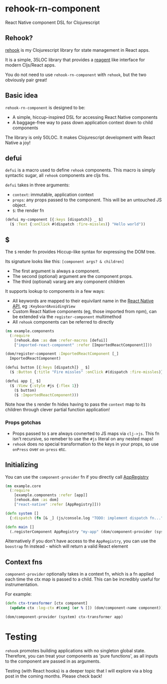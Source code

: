 # rehook-rn-component

React Native component DSL for Clojurescript

## Rehook?

[rehook](https://github.com/wavejumper/rehook/) is my Clojurescript library for state management in React apps. 

It is a simple, 35LOC library that provides a [reagent](https://github.com/reagent-project/reagent) like interface for modern Cljs/React apps.

You do not need to use `rehook-rn-component` with `rehook`, but the two obviously pair great! 

## Basic idea

`rehook-rn-component` is designed to be: 

* A simple, hiccup-inspired DSL for accessing React Native components
* A baggage-free way to pass down application context down to child components

The library is only 50LOC. It makes Clojurescript development with React Native a joy!

## defui 

`defui` is a macro used to define `rehook` components. This macro is simply syntactic sugar, all `rehook` components are cljs fns.

`defui` takes in three arguments:

* `context`: immutable, application context
* `props`: any props passed to the component. This will be an untouched JS object.
* `$`: the render fn

```clojure
(defui my-component [{:keys [dispatch]} _ $] 
  ($ :Text {:onClick #(dispatch :fire-missles)} "Hello world"))
```

## $

The `$` render fn provides Hiccup-like syntax for expressing the DOM tree. 

Its signature looks like this: 
`[component args? & children]`

* The first argument is always a component. 
* The second (optional) argument are the component props.
* The third (optional) vararg are any component children

It supports lookup to components in a few ways:

* All keywords are mapped to their equivilant name in the [React Native API](https://facebook.github.io/react-native/docs/activityindicator), eg `:KeyboardAvoidingView`
* Custom React Native components (eg, those imported from npm), can be extended via the `register-component` multimethod
* All `rehook` components can be referred to directly

```clojure 
(ns example.components
  (:require 
    [rehook.dom :as dom :refer-macros [defui]]
    ["imported-react-component" :refer [ImportedReactComponent]]))

(dom/register-component :ImportedReactComponent [_]
  ImportedReactComponent)

(defui button [{:keys [dispatch]} _ $]
  ($ :Button {:title "Fire missles" :onClick #(dispatch :fire-missles)}))

(defui app [_ $]
  ($ :View {:style #js {:flex 1}}
    ($ button)
    ($ :ImportedReactComponent)))
```

Note how the `$` render fn hides having to pass the `context` map to its children through clever partial function application!

### Props gotchas

* Props passed to `$` are always covnerted to JS maps via `clj->js`. This fn isn't recursive, so remeber to use the `#js` literal on any nested maps!
* `rehook` does no special transformation to the keys in your props, so use `onPress` over `on-press` etc.

## Initializing

You can use the `component-provider` fn if you directly call [AppRegistry](https://facebook.github.io/react-native/docs/appregistry)

```clojure 
(ns example.core
  (:require 
    [example.components :refer [app]]
    [rehook.dom :as dom]
    ["react-native" :refer [AppRegistry]]))

(defn system []
  {:dispatch (fn [& _] (js/console.log "TODO: implement dispatch fn..."))})

(defn main []
  (.registerComponent AppRegistry "my-app" (dom/component-provider (system) app))
```

Alternatively if you don't have access to the `AppRegistry`, you can use the `boostrap` fn instead - which will return a valid React element

## Context fns

`component-provider` optionally takes in a context fn, which is a fn applied each time the ctx map is passed to a child. 
This can be incredibly useful for instrumentation. 

For example:

```clojure 
(defn ctx-transformer [ctx component]  
  (update ctx :log-ctx #(conj (or % []) (dom/component-name component))))

(dom/component-provider (system) ctx-transformer app)
```

# Testing

`rehook` promotes building applications with no singleton global state.
 Therefore, you can treat your components as 'pure functions', as all inputs to the component are passed in as arguments.

Testing (with React hooks) is a deeper topic that I will explore via a blog post in the coming months. Please check back!

 